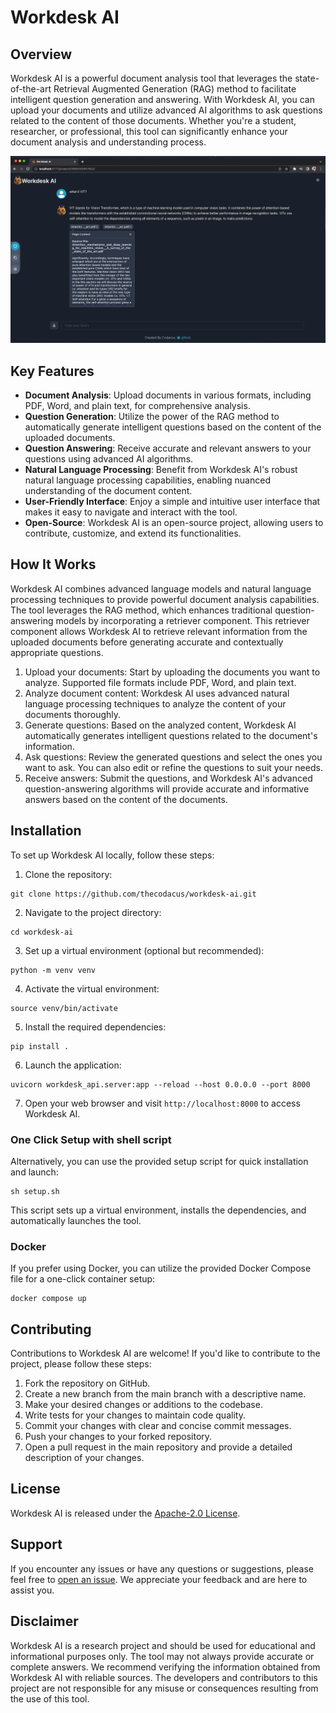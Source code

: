 # Workdesk AI

## Overview
Workdesk AI is a powerful document analysis tool that leverages the state-of-the-art Retrieval Augmented Generation (RAG) method to facilitate intelligent question generation and answering. With Workdesk AI, you can upload your documents and utilize advanced AI algorithms to ask questions related to the content of those documents. Whether you're a student, researcher, or professional, this tool can significantly enhance your document analysis and understanding process.

![Workdesk AI Screenshot](screenshots/demo-chat.png)

## Key Features
- **Document Analysis**: Upload documents in various formats, including PDF, Word, and plain text, for comprehensive analysis.
- **Question Generation**: Utilize the power of the RAG method to automatically generate intelligent questions based on the content of the uploaded documents.
- **Question Answering**: Receive accurate and relevant answers to your questions using advanced AI algorithms.
- **Natural Language Processing**: Benefit from Workdesk AI's robust natural language processing capabilities, enabling nuanced understanding of the document content.
- **User-Friendly Interface**: Enjoy a simple and intuitive user interface that makes it easy to navigate and interact with the tool.
- **Open-Source**: Workdesk AI is an open-source project, allowing users to contribute, customize, and extend its functionalities.

## How It Works
Workdesk AI combines advanced language models and natural language processing techniques to provide powerful document analysis capabilities. The tool leverages the RAG method, which enhances traditional question-answering models by incorporating a retriever component. This retriever component allows Workdesk AI to retrieve relevant information from the uploaded documents before generating accurate and contextually appropriate questions.

1. Upload your documents: Start by uploading the documents you want to analyze. Supported file formats include PDF, Word, and plain text.
2. Analyze document content: Workdesk AI uses advanced natural language processing techniques to analyze the content of your documents thoroughly.
3. Generate questions: Based on the analyzed content, Workdesk AI automatically generates intelligent questions related to the document's information.
4. Ask questions: Review the generated questions and select the ones you want to ask. You can also edit or refine the questions to suit your needs.
5. Receive answers: Submit the questions, and Workdesk AI's advanced question-answering algorithms will provide accurate and informative answers based on the content of the documents.

## Installation
To set up Workdesk AI locally, follow these steps:

1. Clone the repository:

```shell
git clone https://github.com/thecodacus/workdesk-ai.git
```

2. Navigate to the project directory:

```shell
cd workdesk-ai
```

3. Set up a virtual environment (optional but recommended):

```shell
python -m venv venv
```

4. Activate the virtual environment:

```shell
source venv/bin/activate
```

5. Install the required dependencies:

```shell
pip install .
```

6. Launch the application:

```shell
uvicorn workdesk_api.server:app --reload --host 0.0.0.0 --port 8000
```

7. Open your web browser and visit `http://localhost:8000` to access Workdesk AI.

### One Click Setup with shell script
Alternatively, you can use the provided setup script for quick installation and launch:

```shell
sh setup.sh
```

This script sets up a virtual environment, installs the dependencies, and automatically launches the tool.

### Docker
If you prefer using Docker, you can utilize the provided Docker Compose file for a one-click container setup:

```shell
docker compose up
```

## Contributing
Contributions to Workdesk AI are welcome! If you'd like to contribute to the project, please follow these steps:

1. Fork the repository on GitHub.
2. Create a new branch from the main branch with a descriptive name.
3. Make your desired changes or additions to the codebase.
4. Write tests for your changes to maintain code quality.
5. Commit your changes with clear and concise commit messages.
6. Push your changes to your forked repository.
7. Open a pull request in the main repository and provide a detailed description of your changes.

## License
Workdesk AI is released under the [Apache-2.0 License](https://github.com/thecodacus/workdesk-ai/blob/master/LICENSE).

## Support
If you encounter any issues or have any questions or suggestions, please feel free to [open an issue](https://github.com/thecodacus/workdesk-ai/issues). We appreciate your feedback and are here to assist you.

## Disclaimer
Workdesk AI is a research project and should be used for educational and informational purposes only. The tool may not always provide accurate or complete answers. We recommend verifying the information obtained from Workdesk AI with reliable sources. The developers and contributors to this project are not responsible for any misuse or consequences resulting from the use of this tool.
